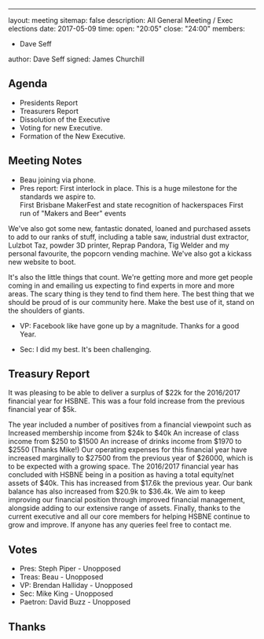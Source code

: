 ---
layout: meeting
sitemap: false
description: All General Meeting / Exec elections
date: 2017-05-09
time:
  open: "20:05"
  close: "24:00"
members:
  - Dave Seff

author: Dave Seff
signed: James Churchill

## Agenda

 -  Presidents Report
 -  Treasurers Report
 -  Dissolution of the Executive
 -  Voting for new Executive.
 -  Formation of the New Executive.

## Meeting Notes

 - Beau joining via phone. 
 - Pres report:
  First interlock in place.  This is a huge milestone for the standards we aspire to.  
  First Brisbane MakerFest and state recognition of hackerspaces
  First run of "Makers and Beer" events

  We've also got some new, fantastic donated, loaned and purchased assets to add to our ranks of stuff, including a table saw, industrial dust extractor, Lulzbot Taz, powder 3D printer, Reprap Pandora, Tig Welder and my personal favourite, the popcorn vending machine.   We've also got a kickass new website to boot.  

  It's also the little things that count.   We're getting more and more get people coming in and emailing us expecting to find experts in more and more areas.  The scary thing is they tend to find them here.  The best thing that we should be proud of is our community here.   Make the best use of it, stand on the shoulders of giants.

 - VP: Facebook like have gone up by a magnitude. Thanks for a good Year. 

 - Sec: I did my best. It's been challenging. 

## Treasury Report
 It was pleasing to be able to deliver a surplus of $22k for the 2016/2017 financial year for HSBNE. This was a four fold increase from the previous financial year of $5k. 

 The year included a number of positives from a financial viewpoint such as
 Increased membership income from $24k to $40k
 An increase of class income from $250 to $1500
 An increase of drinks income from $1970 to $2550 (Thanks Mike!)
 Our operating expenses for this financial year have increased marginally to $27500 from the previous year of $26000, which is to be expected with a growing space.
 The 2016/2017 financial year has concluded with HSBNE being in a position as having a total equity/net assets of $40k. This has increased from $17.6k the previous year. Our bank balance has also increased from $20.9k to $36.4k.
 We aim to keep improving our financial position through improved financial management, alongside adding to our extensive range of assets.
 Finally, thanks to the current executive and all our core members for helping HSBNE continue to grow and improve.
 If anyone has any queries feel free to contact me.


## Votes
 - Pres: Steph Piper - Unopposed
 - Treas: Beau - Unopposed
 - VP: Brendan Halliday - Unopposed
 - Sec: Mike King - Unopposed
 - Paetron: David Buzz - Unopposed

## Thanks
